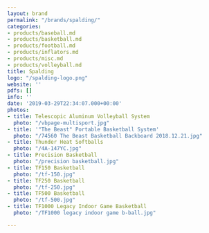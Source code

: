 ```yaml
---
layout: brand
permalink: "/brands/spalding/"
categories:
- products/baseball.md
- products/basketball.md
- products/football.md
- products/inflators.md
- products/misc.md
- products/volleyball.md
title: Spalding
logo: "/spalding-logo.png"
website: ''
pdfs: []
info: ''
date: '2019-03-29T22:34:07.000+00:00'
photos:
- title: Telescopic Aluminum Volleyball System
  photo: "/vbpage-multisport.jpg"
- title: '"The Beast" Portable Basketball System'
  photo: "/74560 The Beast Basketball Backboard 2018.12.21.jpg"
- title: Thunder Heat Softballs
  photo: "/4A-147YC.jpg"
- title: Precision Basketball
  photo: "/precision basketball.jpg"
- title: TF150 Basketball
  photo: "/tf-150.jpg"
- title: TF250 Basketball
  photo: "/tf-250.jpg"
- title: TF500 Basketball
  photo: "/tf-500.jpg"
- title: TF1000 Legacy Indoor Game Basketball
  photo: "/TF1000 legacy indoor game b-ball.jpg"

---
```

